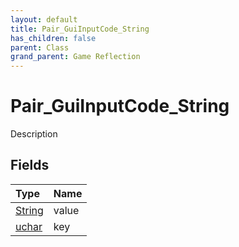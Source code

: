 ```yaml
---
layout: default
title: Pair_GuiInputCode_String
has_children: false
parent: Class
grand_parent: Game Reflection
---
```

# Pair_GuiInputCode_String
Description 

## Fields
| Type | Name |
|:-------------|:--------------|
| [String](/game-reflection/components/string.md) | value |
| [uchar](/game-reflection/enums/uchar.md) | key |
